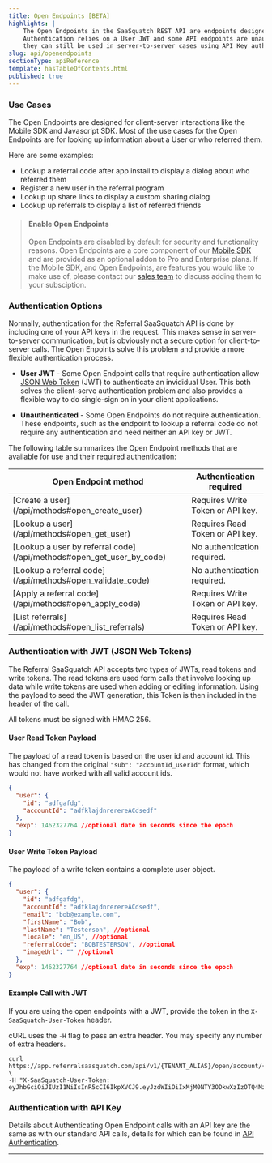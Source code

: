 ```yaml
---
title: Open Endpoints [BETA]
highlights: |
    The Open Endpoints in the SaaSquatch REST API are endpoints designed to work in client applications like the Mobile SDK and Javascript SDK.
    Authentication relies on a User JWT and some API endpoints are unauthenticated. Even though the Open Endpoints are designed for client applications,
    they can still be used in server-to-server cases using API Key authentication.
slug: api/openendpoints
sectionType: apiReference
template: hasTableOfContents.html
published: true
---
```


### Use Cases

The Open Endpoints are designed for client-server interactions like the Mobile SDK and Javascript SDK. Most of the use cases for the Open Endpoints are for looking up information about a User or who referred them.

Here are some examples:
 - Lookup a referral code after app install to display a dialog about who referred them
 - Register a new user in the referral program
 - Lookup up share links to display a custom sharing dialog
 - Lookup up referrals to display a list of referred friends

> #### Enable Open Endpoints
>
> Open Endpoints are disabled by default for security and functionality reasons. 
> Open Endpoints are a core component of our [Mobile SDK](/mobile/) and are provided as an optional addon to Pro and Enterprise plans. 
> If the Mobile SDK, and Open Endpoints, are features you would like to make use of, please contact our [sales team](mailto:sales@referralsaasquatch.com) to discuss adding them to your subsciption.


### Authentication Options

Normally, authentication for the Referral SaaSquatch API is done by including one of your API keys in the request. This makes sense in server-to-server communication, but is obviously not a secure option for client-to-server calls.
The Open Enpoints solve this problem and provide a more flexible authentication process. 

 - **User JWT** - Some Open Endpoint calls that require authentication allow [JSON Web Token](https://jwt.io/introduction/) (JWT) to authenticate an invididual User.
This both solves the client-serve authentication problem and also provides a flexible way to do single-sign on in your client applications.

 - **Unauthenticated** - Some Open Endpoints do not require authentication. These endpoints, such as the endpoint to lookup a referral code do not require any authentication and need neither an API key or JWT.


The following table summarizes the Open Endpoint methods that are available for use and their required authentication:

<table class="table">
<thead>
<tr>
    <th>
        Open Endpoint method
    </th>
    <th>
        Authentication required
    </th>
</tr>
</thead>
<tbody>
<tr>
    <td class="docs-monospace">[Create a user](/api/methods#open_create_user)</td>
    <td>
        Requires Write Token or API key.
    </td>
</tr>
<tr>
    <td class="docs-monospace">[Lookup a user](/api/methods#open_get_user)</td>
    <td>
        Requires Read Token or API key.
    </td>
</tr>
<tr>
    <td class="docs-monospace">[Lookup a user by referral code](/api/methods#open_get_user_by_code)</td>
    <td>
        No authentication required.
    </td>
</tr>
<tr>
    <td class="docs-monospace">[Lookup a referral code](/api/methods#open_validate_code)</td>
    <td>
        No authentication required.
    </td>
</tr>
<tr>
    <td class="docs-monospace">[Apply a referral code](/api/methods#open_apply_code)</td>
    <td>
        Requires Write Token or API key.
    </td>
</tr>
<tr>
    <td class="docs-monospace">[List referrals](/api/methods#open_list_referrals)</td>
    <td>
        Requires Read Token or API key.
    </td>
</tr>
</tbody>
</table>

### Authentication with JWT (JSON Web Tokens)

The Referral SaaSquatch API accepts two types of JWTs, read tokens and write tokens. The read tokens are used form calls that involve looking up data while write tokens are used when adding or editing information. Using the payload to seed the JWT generation, this Token is then included in the header of the call.

All tokens must be signed with HMAC 256.

#### User Read Token Payload

The payload of a read token is based on the user id and account id. This has changed from the original `"sub": "accountId_userId"` format, which would not have worked with all valid account ids.

```json
{
  "user": {
    "id": "adfgafdg",
    "accountId": "adfklajdnrerereACdsedf"
  },
  "exp": 1462327764 //optional date in seconds since the epoch
}
```

#### User Write Token Payload

The payload of a write token contains a complete user object.

```json
{
  "user": {
    "id": "adfgafdg",
    "accountId": "adfklajdnrerereACdsedf",
    "email": "bob@example.com",
    "firstName": "Bob",
    "lastName": "Testerson", //optional
    "locale": "en_US", //optional
    "referralCode": "BOBTESTERSON", //optional
    "imageUrl": "" //optional
  },
  "exp": 1462327764 //optional date in seconds since the epoch
}
```

#### Example Call with JWT
If you are using the open endpoints with a JWT, provide the token in the `X-SaaSquatch-User-Token` header.

cURL uses the `-H` flag to pass an extra header. You may specify any number of extra headers.

```
curl https://app.referralsaasquatch.com/api/v1/{TENANT_ALIAS}/open/account/{ACCOUNT_ID}/user/{USER_ID} \
-H "X-SaaSquatch-User-Token: eyJhbGciOiJIUzI1NiIsInR5cCI6IkpXVCJ9.eyJzdWIiOiIxMjM0NTY3ODkwXzIzOTQ4MzQ5MzQifQ.8P42BrwqkZhchHJw_qYUNBc_iZb6TspPOkbtc5WvP_0"
```

### Authentication with API Key

Details about Authenticating Open Endpoint calls with an API key are the same as with our standard API calls, details for which can be found in [API Authentication](/api/authentication/).

---
